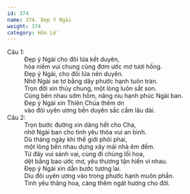 ```yaml
---
id: 374
name: 374. Đẹp Ý Ngài
weight: 374
category: Hôn Lễ
---
```

<dl><dt>Câu 1:</dt><dd data-verse="1">Đẹp ý Ngài cho đôi lứa kết duyên, <br/>hòa niềm vui chung cùng đơm ước mơ tươi hồng. <br/>Đẹp ý Ngài, cho đôi lứa nên duyên. <br/>Nhờ Ngài se tơ bằng dây phước hạnh tuôn tràn. <br/>Trọn đời xin thủy chung, một lòng luôn sắt son. <br/>Cùng bên nhau sớm hôm, nâng niu hạnh phúc Ngài ban. <br/>Đẹp ý Ngài xin Thiên Chúa thêm ơn <br/>vào đôi uyên ương bền duyên sắc cầm lâu dài. </dd><dt>Câu 2:</dt><dd data-verse="2"> Trọn bước đường xin dâng hết cho Cha, <br/>nhờ Ngài ban cho tình yêu thỏa vui an bình. <br/>Dù tháng ngày khi thế giới phôi phai, <br/>một lòng bên nhau dựng xây mái nhà êm đềm. <br/>Từ đây vui sánh vai, cùng đi chúng lối hoa, <br/>dệt bằng bao ước mơ, yêu thương tận hiến vì nhau. <br/>Đẹp ý Ngài xin dẫn bước tương lai. <br/>Dìu đôi uyên ương vào trong phước hạnh muôn phần. <br/>Tình yêu thăng hoa, càng thêm ngát hương cho đời. </dd></dl>
